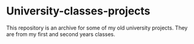 # University-classes-projects

This repository is an archive for some of my old university projects. They are from my first and second years classes.